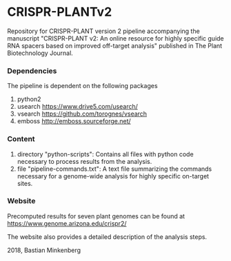 # CRISPR-PLANTv2
Repository for CRISPR-PLANT version 2 pipeline accompanying the manuscript "CRISPR-PLANT v2: An online resource for highly specific guide RNA spacers based on improved off-target analysis" published in The Plant Biotechnology Journal.
### Dependencies
The pipeline is dependent on the following packages
1. python2
2. usearch https://www.drive5.com/usearch/
3. vsearch https://github.com/torognes/vsearch
4. emboss http://emboss.sourceforge.net/

### Content
1. directory "python-scripts": Contains all files with python code necessary to process results from the analysis.
2. file "pipeline-commands.txt": A text file summarizing the commands necessary for a genome-wide analysis for highly specific on-target sites.

### Website
Precomputed results for seven plant genomes can be found at https://www.genome.arizona.edu/crispr2/

The website also provides a detailed description of the analysis steps.

2018, Bastian Minkenberg
